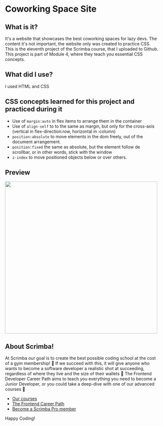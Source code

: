 # Coworking Space Site
## What is it? 
It's a website that showcases the best coworking spaces for lazy devs. The content it's not important, the website only was created to practice CSS.
This is the eleventh project of the Scrimba course, that I uploaded to Github. This project is part of Module 4, where they teach you essential CSS concepts. 
## What did I use?
I used HTML and CSS
## CSS concepts learned for this project and practiced during it
  - Use of `margin:auto` in flex items to arrange them in the container
  - Use of `align-self` to to the same as margin, but only for the cross-axis (vertical in flex-direction:row, horizontal in :column)
  - `position:absolute` to move elements in the dom freely, out of the document arrangement.
  - `position:fixed` the same as absolute, but the element follow de scrollbar, or in other words, stick with the window
  - `z-index` to move positioned objects below or over others.
## Preview 
<img style="text-align:center" src="https://github.com/AlexMakowiecki/oldagram/assets/122258496/e0e3dab3-036d-4e4c-8a6c-833a32062f0a" width="500px"/> 

## About Scrimba!


At Scrimba our goal is to create the best possible coding school at the cost of a gym membership! 💜
If we succeed with this, it will give anyone who wants to become a software developer a realistic shot at succeeding, regardless of where they live and the size of their wallets 🎉
The Frontend Developer Career Path aims to teach you everything you need to become a Junior Developer, or you could take a deep-dive with one of our advanced courses 🚀

- [Our courses](https://scrimba.com/allcourses)
- [The Frontend Career Path](https://scrimba.com/learn/frontend)
- [Become a Scrimba Pro member](https://scrimba.com/pricing)

Happy Coding!
